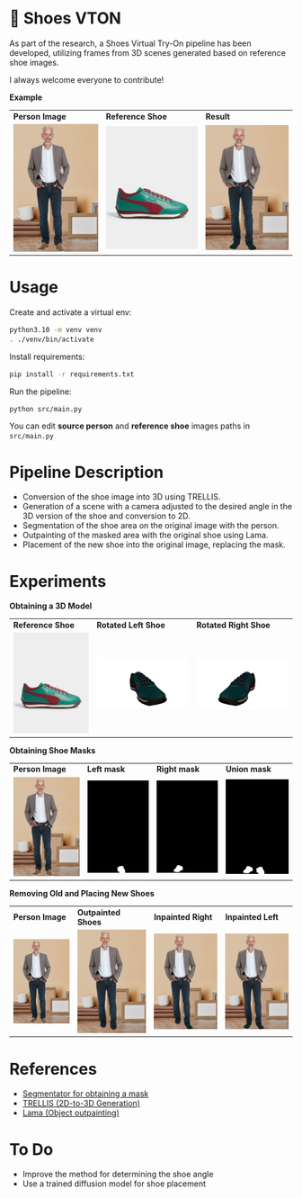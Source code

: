 # 👠 Shoes VTON
As part of the research, a Shoes Virtual Try-On pipeline has been developed, utilizing frames from 3D scenes generated based on reference shoe images.

I always welcome everyone to contribute!

**Example**

<table>

<tr>
<td> <b> Person Image </b> </td>
<td> <b> Reference Shoe </b> </td>
<td> <b> Result </b> </td>
</tr> 

<tr>
<td> <img src="./res/person.jpg" alt="person" width=300/></td>
<td> <img src="./res/puma-green.jpg" alt="reference shoe" width=300/></td>
<td> <img src="./res/result.jpg" width=300/></td>
</tr> 

</table>

# Usage

Create and activate a virtual env:
```bash
python3.10 -m venv venv
. ./venv/bin/activate
```
Install requirements:
```bash
pip install -r requirements.txt
```
Run the pipeline:
```bash
python src/main.py
```

You can edit **source person** and **reference shoe** images paths in `src/main.py`

# Pipeline Description
- Conversion of the shoe image into 3D using TRELLIS.
- Generation of a scene with a camera adjusted to the desired angle in the 3D version of the shoe and conversion to 2D.
- Segmentation of the shoe area on the original image with the person.
- Outpainting of the masked area with the original shoe using Lama.
- Placement of the new shoe into the original image, replacing the mask.

# Experiments

**Obtaining a 3D Model**

<table>

<tr>
<td> <b> Reference Shoe </b> </td>
<td> <b> Rotated Left Shoe </b> </td>
<td> <b> Rotated Right Shoe </b> </td>
</tr> 

<tr>
<td> <img src="./res/puma-green.jpg" alt="reference shoe" width=300/></td>
<td> <img src="./res/left_rotated.jpg" alt="rotated left" width=450/></td>
<td> <img src="./res/right_rotated.jpg" alt="rotated right" width=450/></td>
</tr> 

</table>


**Obtaining Shoe Masks**

<table>

<tr>
<td> <b> Person Image </b> </td>
<td> <b> Left mask </b> </td>
<td> <b> Right mask </b> </td>
<td> <b> Union mask </b> </td>
</tr> 

<tr>
<td> <img src="./res/person.jpg" alt="person" width=300/></td>
<td> <img src="./res/left_mask.jpg" alt="left mask" width=300/></td>
<td> <img src="./res/right_mask.jpg" alt="right mask" width=300/></td>
<td> <img src="./res/union_mask.jpg" alt="union mask" width=300/></td>
</tr> 

</table>


**Removing Old and Placing New Shoes**

<table>

<tr>
<td> <b> Person Image </b> </td>
<td> <b> Outpainted Shoes </b> </td>
<td> <b> Inpainted Right </b> </td>
<td> <b> Inpainted Left </b> </td>
</tr> 

<tr>
<td> <img src="./res/person.jpg" alt="person" width=300/></td>
<td> <img src="./res/outpainted_shoes.jpg" alt="outpainted shoes" width=300/></td>
<td> <img src="./res/inpainted_left.jpg" alt="inpainted left" width=300/></td>
<td> <img src="./res/result.jpg" alt="inpainted right" width=300/></td>
</tr> 

</table>

# References
- [Segmentator for obtaining a mask](htps://huggingface.co/matmdjaga/segformer_b2_clothes)
- [TRELLIS (2D-to-3D Generation)](htps://huggingface.co/spaces/JeffreyXiang/TRELLIS)
- [Lama (Object outpainting)](htps://github.com/enesmsahin/simple-lama-inpainting)

# To Do
- Improve the method for determining the shoe angle
- Use a trained diffusion model for shoe placement